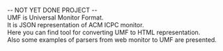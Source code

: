 -- NOT YET DONE PROJECT --<br/>
UMF is Universal Monitor Format.<br/>
It is JSON representation of ACM ICPC monitor.<br/>
Here you can find tool for converting UMF to HTML representation.<br/>
Also some examples of parsers from web monitor to UMF are presented.